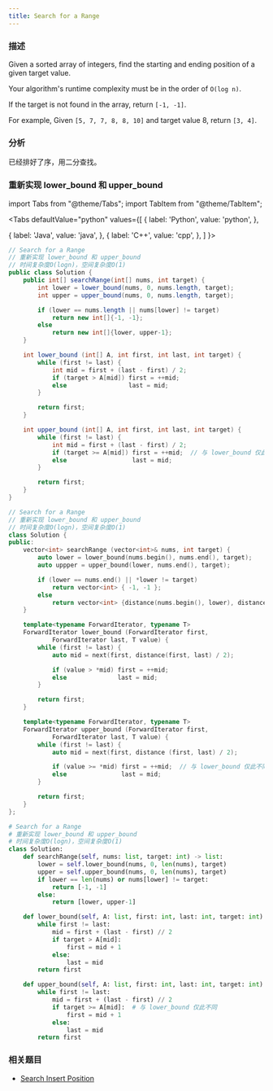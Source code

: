 ```yaml
---
title: Search for a Range
---
```


### 描述

Given a sorted array of integers, find the starting and ending position of a given target value.

Your algorithm's runtime complexity must be in the order of `O(log n)`.

If the target is not found in the array, return `[-1, -1]`.

For example,
Given `[5, 7, 7, 8, 8, 10]` and target value 8,
return `[3, 4]`.

### 分析

已经排好了序，用二分查找。

### 重新实现 lower_bound 和 upper_bound

import Tabs from "@theme/Tabs";
import TabItem from "@theme/TabItem";

<Tabs
defaultValue="python"
values={[
{ label: 'Python', value: 'python', },

{ label: 'Java', value: 'java', },
{ label: 'C++', value: 'cpp', },
]
}>
<TabItem value="java">

```java
// Search for a Range
// 重新实现 lower_bound 和 upper_bound
// 时间复杂度O(logn)，空间复杂度O(1)
public class Solution {
    public int[] searchRange(int[] nums, int target) {
        int lower = lower_bound(nums, 0, nums.length, target);
        int upper = upper_bound(nums, 0, nums.length, target);

        if (lower == nums.length || nums[lower] != target)
            return new int[]{-1, -1};
        else
            return new int[]{lower, upper-1};
    }

    int lower_bound (int[] A, int first, int last, int target) {
        while (first != last) {
            int mid = first + (last - first) / 2;
            if (target > A[mid]) first = ++mid;
            else                 last = mid;
        }

        return first;
    }

    int upper_bound (int[] A, int first, int last, int target) {
        while (first != last) {
            int mid = first + (last - first) / 2;
            if (target >= A[mid]) first = ++mid;  // 与 lower_bound 仅此不同
            else                  last = mid;
        }

        return first;
    }
}
```

</TabItem>
<TabItem value="cpp">

```cpp
// Search for a Range
// 重新实现 lower_bound 和 upper_bound
// 时间复杂度O(logn)，空间复杂度O(1)
class Solution {
public:
    vector<int> searchRange (vector<int>& nums, int target) {
        auto lower = lower_bound(nums.begin(), nums.end(), target);
        auto uppper = upper_bound(lower, nums.end(), target);

        if (lower == nums.end() || *lower != target)
            return vector<int> { -1, -1 };
        else
            return vector<int> {distance(nums.begin(), lower), distance(nums.begin(), prev(uppper))};
    }

    template<typename ForwardIterator, typename T>
    ForwardIterator lower_bound (ForwardIterator first,
            ForwardIterator last, T value) {
        while (first != last) {
            auto mid = next(first, distance(first, last) / 2);

            if (value > *mid) first = ++mid;
            else              last = mid;
        }

        return first;
    }

    template<typename ForwardIterator, typename T>
    ForwardIterator upper_bound (ForwardIterator first,
            ForwardIterator last, T value) {
        while (first != last) {
            auto mid = next(first, distance (first, last) / 2);

            if (value >= *mid) first = ++mid;  // 与 lower_bound 仅此不同
            else               last = mid;
        }

        return first;
    }
};
```

</TabItem>

<TabItem value="python">

```python
# Search for a Range
# 重新实现 lower_bound 和 upper_bound
# 时间复杂度O(logn)，空间复杂度O(1)
class Solution:
    def searchRange(self, nums: list, target: int) -> list:
        lower = self.lower_bound(nums, 0, len(nums), target)
        upper = self.upper_bound(nums, 0, len(nums), target)
        if lower == len(nums) or nums[lower] != target:
            return [-1, -1]
        else:
            return [lower, upper-1]

    def lower_bound(self, A: list, first: int, last: int, target: int) -> int:
        while first != last:
            mid = first + (last - first) // 2
            if target > A[mid]:
                first = mid + 1
            else:
                last = mid
        return first

    def upper_bound(self, A: list, first: int, last: int, target: int) -> int:
        while first != last:
            mid = first + (last - first) // 2
            if target >= A[mid]:  # 与 lower_bound 仅此不同
                first = mid + 1
            else:
                last = mid
        return first
```

</TabItem>
</Tabs>

### 相关题目

- [Search Insert Position](search-insert-position.md)
